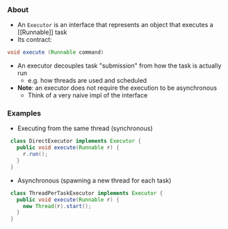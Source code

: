 ### About
* An `Executor` is an interface that represents an object that executes a [[Runnable]] task
* Its contract:
```java
void execute (Runnable command)
```
* An executor decouples task "submission" from how the task is actually run
	* e.g. how threads are used and scheduled
* **Note**: an executor does not require the execution to be asynchronous
	* Think of a very naive impl of the interface
### Examples 
* Executing from the same thread (synchronous)
```java
 class DirectExecutor implements Executor {
   public void execute(Runnable r) {
     r.run();
   }
 }
```
* Asynchronous (spawning a new thread for each task)
```java
 class ThreadPerTaskExecutor implements Executor {
   public void execute(Runnable r) {
     new Thread(r).start();
   }
 }
```
